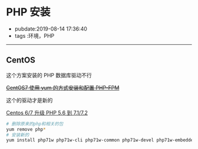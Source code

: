 # PHP 安装

- pubdate:2019-08-14 17:36:40
- tags :环境，PHP

---

## CentOS

这个方案安装的 PHP 数据库驱动不行

~~[CentOS7 使用 yum 的方式安装和配置 PHP-FPM](https://curder.gitbooks.io/blog/centos/centos-7-uses-yum-way-to-install-and-configure-php-fpm.html)~~

这个的驱动才是新的

[Centos 6/7 升级 PHP 5.6 到 7.1/7.2](https://www.centos.bz/2018/05/centos-6-7-%E5%8D%87%E7%BA%A7-php-5-6-%E5%88%B0-7-1-7-2/)

```bash
# 删除原来的php和相关的包
yum remove php*
# 安装新的
yum install php71w php71w-cli php71w-common php71w-devel php71w-embedded php71w-fpm php71w-gd php71w-mbstring php71w-mysqlnd php71w-opcache php71w-pdo php71w-xml php71w-ldap php71w-mcrypt
```
